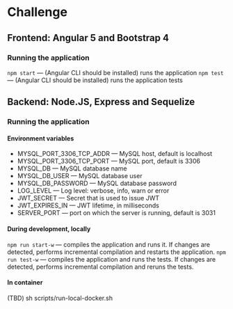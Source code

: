 # Challenge
## Frontend: Angular 5 and Bootstrap 4
### Running the application
`npm start` — (Angular CLI should be installed) runs the application
`npm test` — (Angular CLI should be installed) runs the application tests
## Backend: Node.JS, Express and Sequelize
### Running the application
#### Environment variables
* MYSQL_PORT_3306_TCP_ADDR — MySQL host, default is localhost
* MYSQL_PORT_3306_TCP_PORT — MySQL port, default is 3306
* MYSQL_DB — MySQL database name
* MYSQL_DB_USER — MySQL database user
* MYSQL_DB_PASSWORD — MySQL database password
* LOG_LEVEL — Log level: verbose, info, warn or error
* JWT_SECRET — Secret that is used to issue JWT
* JWT_EXPIRES_IN — JWT lifetime, in milliseconds
* SERVER_PORT — port on which the server is running, default is 3031

#### During development, locally
`npm run start-w` — compiles the application and runs it. If changes are detected, performs incremental compilation and restarts the application.
`npm run test-w` — compiles the application and runs the tests. If changes are detected, performs incremental compilation and reruns the tests.
#### In container
(TBD) sh scripts/run-local-docker.sh

